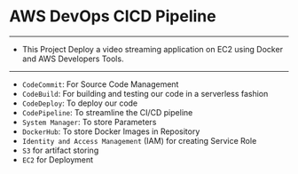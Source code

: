 # AWS DevOps CICD Pipeline
---
- This Project Deploy a video streaming application on EC2 using Docker and AWS Developers Tools.
---
- `CodeCommit`: For Source Code Management
- `CodeBuild`: For building and testing our code in a serverless fashion
- `CodeDeploy`: To deploy our code
- `CodePipeline`: To streamline the CI/CD pipeline
- `System Manager`: To store Parameters
-  `DockerHub`: To store Docker Images in Repository
- `Identity and Access Management` (IAM) for creating Service Role
- `S3` for artifact storing
- `EC2` for Deployment